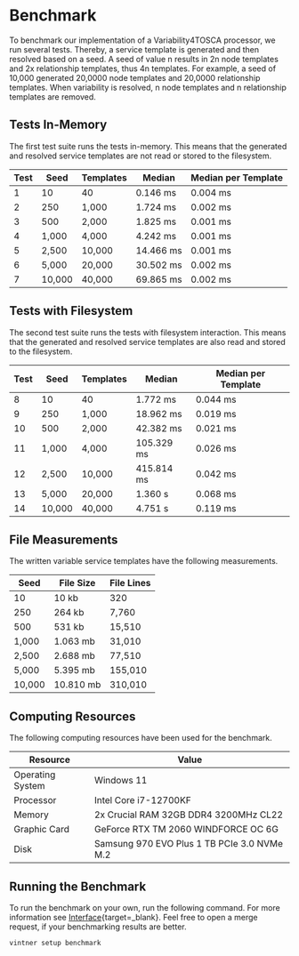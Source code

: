 # Benchmark

To benchmark our implementation of a Variability4TOSCA processor, we run several tests.
Thereby, a service template is generated and then resolved based on a seed.
A seed of value n results in 2n node templates and 2x relationship templates, thus 4n templates.
For example, a seed of 10,000 generated 20,0000 node templates and 20,0000 relationship templates.
When variability is resolved, n node templates and n relationship templates are removed.

## Tests In-Memory

The first test suite runs the tests in-memory.
This means that the generated and resolved service templates are not read or stored to the filesystem.

| Test | Seed   | Templates | Median    | Median per Template |
|------|--------|-----------|-----------|---------------------|
| 1    | 10     | 40        | 0.146 ms  | 0.004 ms            |
| 2    | 250    | 1,000     | 1.724 ms  | 0.002 ms            |
| 3    | 500    | 2,000     | 1.825 ms  | 0.001 ms            |
| 4    | 1,000  | 4,000     | 4.242 ms  | 0.001 ms            |
| 5    | 2,500  | 10,000    | 14.466 ms | 0.001 ms            |
| 6    | 5,000  | 20,000    | 30.502 ms | 0.002 ms            |
| 7    | 10,000 | 40,000    | 69.865 ms | 0.002 ms            |

## Tests with Filesystem

The second test suite runs the tests with filesystem interaction.
This means that the generated and resolved service templates are also read and stored to the filesystem.

| Test | Seed   | Templates | Median     | Median per Template |
|------|--------|-----------|------------|---------------------|
| 8    | 10     | 40        | 1.772 ms   | 0.044 ms            |
| 9    | 250    | 1,000     | 18.962 ms  | 0.019 ms            |
| 10   | 500    | 2,000     | 42.382 ms  | 0.021 ms            |
| 11   | 1,000  | 4,000     | 105.329 ms | 0.026 ms            |
| 12   | 2,500  | 10,000    | 415.814 ms | 0.042 ms            |
| 13   | 5,000  | 20,000    | 1.360 s    | 0.068 ms            |
| 14   | 10,000 | 40,000    | 4.751 s    | 0.119 ms            |

## File Measurements

The written variable service templates have the following measurements.

| Seed   | File Size | File Lines |
|--------|-----------|------------|
| 10     | 10 kb     | 320        |
| 250    | 264 kb    | 7,760      |
| 500    | 531 kb    | 15,510     |
| 1,000  | 1.063 mb  | 31,010     |
| 2,500  | 2.688 mb  | 77,510     |
| 5,000  | 5.395 mb  | 155,010    |
| 10,000 | 10.810 mb | 310,010    |

## Computing Resources

The following computing resources have been used for the benchmark.

| Resource         | Value                                       |
|------------------|---------------------------------------------|
| Operating System | Windows 11                                  |
| Processor        | Intel Core i7-12700KF                       |
| Memory           | 2x Crucial RAM 32GB DDR4 3200MHz CL22       |
| Graphic Card     | GeForce RTX TM 2060 WINDFORCE OC 6G         | 
| Disk             | Samsung 970 EVO Plus 1 TB PCIe 3.0 NVMe M.2 |

## Running the Benchmark

To run the benchmark on your own, run the following command.
For more information see [Interface](../interface.md#setup-benchmark){target=_blank}.
Feel free to open a merge request, if your benchmarking results are better.

```linenums="1"
vintner setup benchmark
```